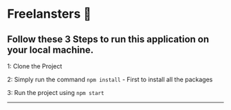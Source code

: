 # Freelansters 🚀

## Follow these 3 Steps to run this application on your local machine.

1: Clone the Project 

2: Simply run the command    `npm install`  - First to install all the packages
   
3: Run the project using   `npm start`
   
   ------------ 
